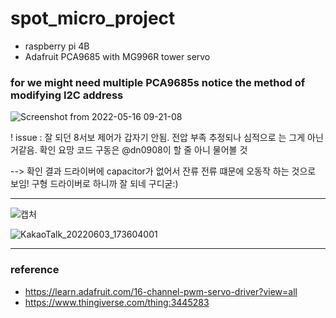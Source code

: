# spot_micro_project
- raspberry pi 4B
- Adafruit PCA9685 with MG996R tower servo

### for we might need multiple PCA9685s notice the method of modifying I2C address
![Screenshot from 2022-05-16 09-21-08](https://user-images.githubusercontent.com/68832065/168500993-ffd28d3a-40e2-41e7-b420-a377f8bbf43d.png)

! issue : 잘 되던 8서보 제어가 갑자기 안됨. 전압 부족 추정되나 심적으로 는 그게 아닌거같음. 확인 요망
 코드 구동은 @dn0908이 할 줄 아니 물어볼 것

--> 확인 결과 드라이버에 capacitor가 없어서 잔류 전류 떄문에 오동작 하는 것으로 보임! 구형 드라이버로 하니까 잘 되네 구디굳:)

---
![캡처](https://user-images.githubusercontent.com/68832065/171987098-c1535424-1386-4429-a698-c221a35c64bc.JPG)


 ![KakaoTalk_20220603_173604001](https://user-images.githubusercontent.com/68832065/171987062-fc06ff3f-06b6-4646-a143-74abaa503e16.jpg)

---
### reference
- https://learn.adafruit.com/16-channel-pwm-servo-driver?view=all
- https://www.thingiverse.com/thing:3445283
